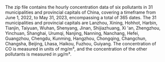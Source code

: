 The zip file contains the hourly concentration data of six pollutants in 31 municipalities and provincial capitals of China, covering a timeframe from June 1, 2022, to May 31, 2023, encompassing a total of 365 dates.
The 31 municipalities and provincial capitals are Lanzhou, Xining, Hohhot, Harbin, Tianjin, Taiyuan, Wuhan, Shenyang, Jinan, Shijiazhuang, Xi 'an, Zhengzhou, Yinchuan, Shanghai, Urumqi, Nanjing, Nanning, Nanchang, Hefei, Guangzhou, Chengdu, Kunming, Hangzhou, Chongqing, Changchun, Changsha, Beijing, Lhasa, Haikou, Fuzhou, Guiyang.
The concentration of CO is measured in units of mg/m³, and the concentration of the other pollutants is measured in μg/m³.
